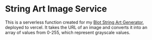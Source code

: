 # String Art Image Service
This is a serverless function created for my [Blot String Art Generator](https://github.com/James-Lian/blot-string-art-generator), deployed to vercel. It takes the URL of an image and converts it into an array of values from 0-255, which represent grayscale values.  
